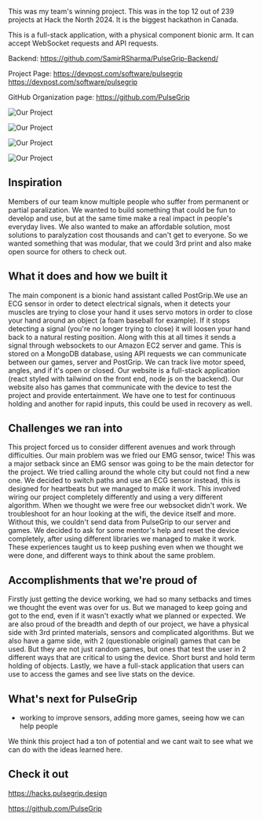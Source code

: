 This was my team's winning project. This was in the top 12 out of 239 projects at Hack the North 2024. It is the biggest hackathon in Canada.

This is a full-stack application, with a physical component bionic arm. It can accept WebSocket requests and API requests.

Backend: https://github.com/SamirRSharma/PulseGrip-Backend/

Project Page: https://devpost.com/software/pulsegrip https://devpost.com/software/pulsegrip 

GitHub Organization page: https://github.com/PulseGrip

![Our Project](https://github.com/SamirRSharma/PulseGrip-Frontend/blob/main/pg-fe/1726487473418.jpeg?raw=true)

![Our Project](https://github.com/SamirRSharma/PulseGrip-Frontend/blob/main/pg-fe/gallery%20(1).jpg?raw=true)

![Our Project](https://github.com/SamirRSharma/PulseGrip-Frontend/blob/main/pg-fe/gallery%20(2).jpg?raw=true)

![Our Project](https://github.com/SamirRSharma/PulseGrip-Frontend/blob/main/pg-fe/gallery.jpg?raw=true)


## Inspiration
Members of our team know multiple people who suffer from permanent or partial paralization. We wanted to build something that could be fun to develop and use, but at the same time make a real impact in people's everyday lives. We also wanted to make an affordable solution, most solutions to paralyzation cost thousands and can't get to everyone. So we wanted something that was modular, that we could 3rd print and also make open source for others to check out.

## What it does and how we built it
The main component is a bionic hand assistant called PostGrip.We use an ECG sensor in order to detect electrical signals, when it detects your muscles are trying to close your hand it uses servo motors in order to close your hand around an object (a foam baseball for example). If it stops detecting a signal (you're no longer trying to close) it will loosen your hand back to a natural resting position. Along with this at all times it sends a signal through websockets to our Amazon EC2 server and game. This is stored on a MongoDB database, using API requests we can communicate between our games, server and PostGrip. We can track live motor speed, angles, and if it's open or closed. Our website is a full-stack application (react styled with tailwind on the front end, node js on the backend). Our website also has games that communicate with the device to test the project and provide entertainment. We have one to test for continuous holding and another for rapid inputs, this could be used in recovery as well.


## Challenges we ran into
This project forced us to consider different avenues and work through difficulties. Our main problem was we fried our EMG sensor, twice! This was a major setback since an EMG sensor was going to be the main detector for the project. We tried calling around the whole city but could not find a new one. We decided to switch paths and use an ECG sensor instead, this is designed for heartbeats but we managed to make it work. This involved wiring our project completely differently and using a very different algorithm. When we thought we were free our websocket didn't work. We troubleshoot for an hour looking at the wifi, the device itself and more. Without this, we couldn't send data from PulseGrip to our server and games. We decided to ask for some mentor's help and reset the device completely, after using different libraries we managed to make it work. These experiences taught us to keep pushing even when we thought we were done, and different ways to think about the same problem.

## Accomplishments that we're proud of
Firstly just getting the device working, we had so many setbacks and times we thought the event was over for us. But we managed to keep going and got to the end, even if it wasn't exactly what we planned or expected. We are also proud of the breadth and depth of our project, we have a physical side with 3rd printed materials, sensors and complicated algorithms. But we also have a game side, with 2 (questionable original) games that can be used. But they are not just random games, but ones that test the user in 2 different ways that are critical to using the device. Short burst and hold term holding of objects. Lastly, we have a full-stack application that users can use to access the games and see live stats on the device.



## What's next for PulseGrip
- working to improve sensors, adding more games, seeing how we can help people

We think this project had a ton of potential and we cant wait to see what we can do with the ideas learned here.

## Check it out

https://hacks.pulsegrip.design

https://github.com/PulseGrip

